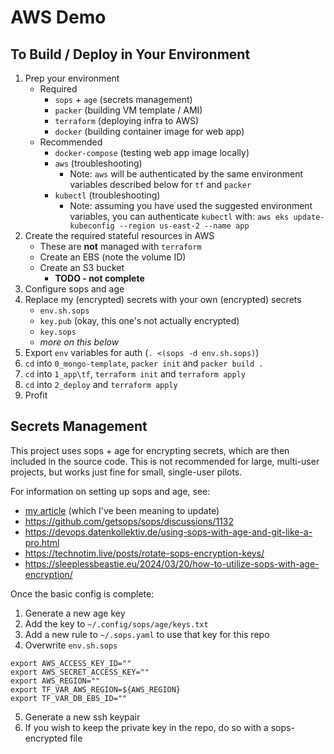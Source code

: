# AWS Demo

## To Build / Deploy in Your Environment

1. Prep your environment
   - Required
     - `sops` + `age` (secrets management)
     - `packer` (building VM template / AMI)
     - `terraform` (deploying infra to AWS)
     - `docker` (building container image for web app)
   - Recommended
     - `docker-compose` (testing web app image locally)
     - `aws` (troubleshooting)
       - Note: `aws` will be authenticated by the same environment variables
         described below for `tf` and `packer`
     - `kubectl` (troubleshooting)
       - Note: assuming you have used the suggested environment variables, you
         can authenticate `kubectl` with: 
         `aws eks update-kubeconfig --region us-east-2 --name app` 
2. Create the required stateful resources in AWS
   - These are **not** managed with `terraform`
   - Create an EBS (note the volume ID)
   - Create an S3 bucket
     - **TODO - not complete**
3. Configure sops and age
4. Replace my (encrypted) secrets with your own (encrypted) secrets
   - `env.sh.sops`
   - `key.pub` (okay, this one's not actually encrypted)
   - `key.sops`
   - *more on this below*
5. Export `env` variables for auth (`. <(sops -d env.sh.sops)`)
6. `cd` into `0_mongo-template`, `packer init` and `packer build .`
7. `cd` into `1_app\tf`, `terraform init` and `terraform apply`
8. `cd` into `2_deploy` and `terraform apply`
9. Profit

## Secrets Management

This project uses sops + age for encrypting secrets, which are then included in
the source code. This is not recommended for large, multi-user projects, but
works just fine for small, single-user pilots.

For information on setting up sops and age, see:

- [my article](https://nicholas-morris.com/articles/sops) (which I've been
  meaning to update)
- https://github.com/getsops/sops/discussions/1132
- https://devops.datenkollektiv.de/using-sops-with-age-and-git-like-a-pro.html
- https://technotim.live/posts/rotate-sops-encryption-keys/
- https://sleeplessbeastie.eu/2024/03/20/how-to-utilize-sops-with-age-encryption/

Once the basic config is complete:

1. Generate a new age key
2. Add the key to `~/.config/sops/age/keys.txt`
3. Add a new rule to `~/.sops.yaml` to use that key for this repo
4. Overwrite `env.sh.sops`

```sh:env.sh.sops
export AWS_ACCESS_KEY_ID=""
export AWS_SECRET_ACCESS_KEY=""
export AWS_REGION=""
export TF_VAR_AWS_REGION=${AWS_REGION}
export TF_VAR_DB_EBS_ID=""
```

5. Generate a new ssh keypair
6. If you wish to keep the private key in the repo, do so with a sops-encrypted
   file 